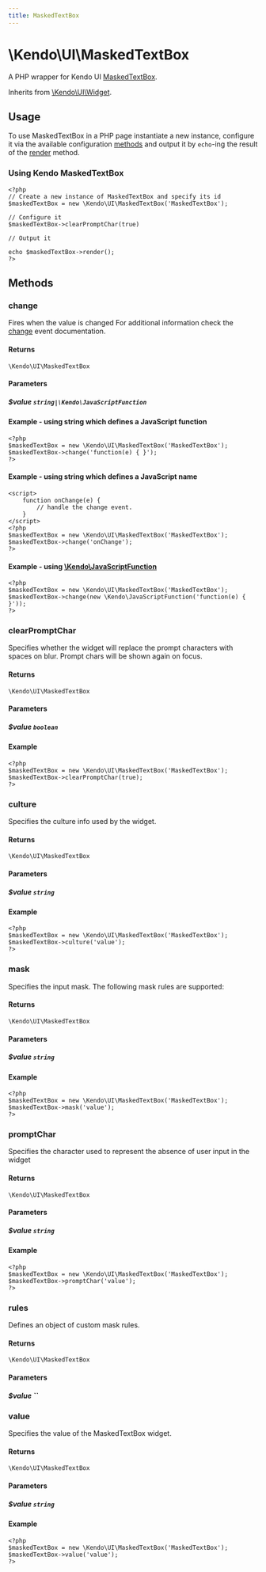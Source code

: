 ```yaml
---
title: MaskedTextBox
---
```


# \Kendo\UI\MaskedTextBox

A PHP wrapper for Kendo UI [MaskedTextBox](/api/web/maskedtextbox).

Inherits from [\Kendo\UI\Widget](/api/wrappers/php/Kendo/UI/Widget).

## Usage

To use MaskedTextBox in a PHP page instantiate a new instance, configure it via the available
configuration [methods](#methods) and output it by `echo`-ing the result of the [render](/api/wrappers/php/Kendo/UI/Widget#render) method.

### Using Kendo MaskedTextBox

    <?php
    // Create a new instance of MaskedTextBox and specify its id
    $maskedTextBox = new \Kendo\UI\MaskedTextBox('MaskedTextBox');

    // Configure it
    $maskedTextBox->clearPromptChar(true)

    // Output it

    echo $maskedTextBox->render();
    ?>


## Methods

### change
Fires when the value is changed
For additional information check the [change](/api/web/maskedtextbox#events-change) event documentation.

#### Returns
`\Kendo\UI\MaskedTextBox`

#### Parameters

##### $value `string|\Kendo\JavaScriptFunction`

#### Example - using string which defines a JavaScript function

    <?php
    $maskedTextBox = new \Kendo\UI\MaskedTextBox('MaskedTextBox');
    $maskedTextBox->change('function(e) { }');
    ?>

#### Example - using string which defines a JavaScript name
    <script>
        function onChange(e) {
            // handle the change event.
        }
    </script>
    <?php
    $maskedTextBox = new \Kendo\UI\MaskedTextBox('MaskedTextBox');
    $maskedTextBox->change('onChange');
    ?>

#### Example - using [\Kendo\JavaScriptFunction](/api/wrappers/php/kendo/javascriptfunction)

    <?php
    $maskedTextBox = new \Kendo\UI\MaskedTextBox('MaskedTextBox');
    $maskedTextBox->change(new \Kendo\JavaScriptFunction('function(e) { }'));
    ?>

### clearPromptChar
Specifies whether the widget will replace the prompt characters with spaces on blur. Prompt chars will be shown again on focus.

#### Returns
`\Kendo\UI\MaskedTextBox`

#### Parameters

##### $value `boolean`



#### Example 
    <?php
    $maskedTextBox = new \Kendo\UI\MaskedTextBox('MaskedTextBox');
    $maskedTextBox->clearPromptChar(true);
    ?>

### culture
Specifies the culture info used by the widget.

#### Returns
`\Kendo\UI\MaskedTextBox`

#### Parameters

##### $value `string`



#### Example 
    <?php
    $maskedTextBox = new \Kendo\UI\MaskedTextBox('MaskedTextBox');
    $maskedTextBox->culture('value');
    ?>

### mask
Specifies the input mask. The following mask rules are supported:

#### Returns
`\Kendo\UI\MaskedTextBox`

#### Parameters

##### $value `string`



#### Example 
    <?php
    $maskedTextBox = new \Kendo\UI\MaskedTextBox('MaskedTextBox');
    $maskedTextBox->mask('value');
    ?>

### promptChar
Specifies the character used to represent the absence of user input in the widget

#### Returns
`\Kendo\UI\MaskedTextBox`

#### Parameters

##### $value `string`



#### Example 
    <?php
    $maskedTextBox = new \Kendo\UI\MaskedTextBox('MaskedTextBox');
    $maskedTextBox->promptChar('value');
    ?>

### rules
Defines an object of custom mask rules.

#### Returns
`\Kendo\UI\MaskedTextBox`

#### Parameters

##### $value ``



### value
Specifies the value of the MaskedTextBox widget.

#### Returns
`\Kendo\UI\MaskedTextBox`

#### Parameters

##### $value `string`



#### Example 
    <?php
    $maskedTextBox = new \Kendo\UI\MaskedTextBox('MaskedTextBox');
    $maskedTextBox->value('value');
    ?>

